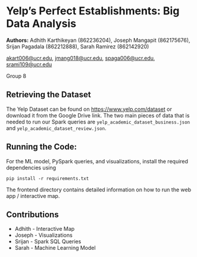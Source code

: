 # Yelp’s Perfect Establishments: Big Data Analysis

**Authors:** Adhith Karthikeyan (862236204), Joseph Mangapit (862175676), Srijan Pagadala (862212888), Sarah Ramirez (862142920)

akart006@ucr.edu, jmang018@ucr.edu, spaga006@ucr.edu, srami109@ucr.edu

Group 8

## Retrieving the Dataset

The Yelp Dataset can be found on https://www.yelp.com/dataset or download it from the Google Drive link. The two main pieces of data that is needed to run our Spark queries are `yelp_academic_dataset_business.json` and `yelp_academic_dataset_review.json`.

## Running the Code:
For the ML model, PySpark queries, and visualizations, install the required dependencies using 

`pip install -r requirements.txt`

The frontend directory contains detailed information on how to run the web app / interactive map.


## Contributions
- Adhith - Interactive Map
- Joseph - Visualizations
- Srijan - Spark SQL Queries
- Sarah - Machine Learning Model
